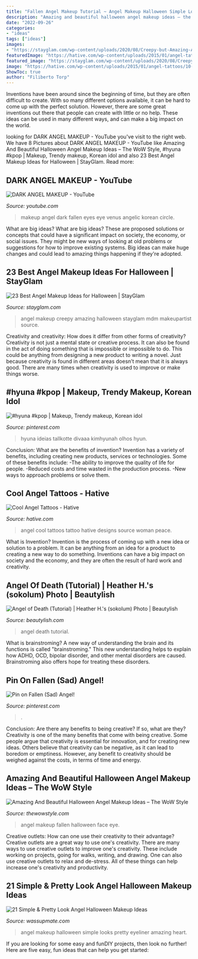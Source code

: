 ```yaml
---
title: "Fallen Angel Makeup Tutorial ~ Angel Makeup Halloween Simple Looks Pretty Eyeliner Amazing Heart"
description: "Amazing and beautiful halloween angel makeup ideas – the wow style"
date: "2022-09-26"
categories:
- "ideas"
tags: ["ideas"]
images:
- "https://stayglam.com/wp-content/uploads/2020/08/Creepy-but-Amazing-Angel-Makeup.jpg"
featuredImage: "https://hative.com/wp-content/uploads/2015/01/angel-tattoos/10-cool-angel-tattoo-design.jpg"
featured_image: "https://stayglam.com/wp-content/uploads/2020/08/Creepy-but-Amazing-Angel-Makeup.jpg"
image: "https://hative.com/wp-content/uploads/2015/01/angel-tattoos/10-cool-angel-tattoo-design.jpg"
ShowToc: true
author: "Filiberto Torp"
---
```



Inventions have been around since the beginning of time, but they are often difficult to create. With so many different options available, it can be hard to come up with the perfect solution. However, there are some great inventions out there that people can create with little or no help. These ideas can be used in many different ways, and can make a big impact on the world.

	

		
looking for DARK ANGEL MAKEUP - YouTube you've visit to the right web. We have 8 Pictures about DARK ANGEL MAKEUP - YouTube like Amazing And Beautiful Halloween Angel Makeup Ideas – The WoW Style, #hyuna #kpop | Makeup, Trendy makeup, Korean idol and also 23 Best Angel Makeup Ideas for Halloween | StayGlam. Read more:
		
    
## DARK ANGEL MAKEUP - YouTube

<img loading=lazy src="https://i.ytimg.com/vi/B710_3uZpBQ/maxresdefault.jpg" onerror="this.onerror=null;this.src='https://tse3.mm.bing.net/th?id=OIP.4BI4ZWc5mOQjuupzYaECHQHaEK&amp;pid=15.1';" alt="DARK ANGEL MAKEUP - YouTube">

_Source: youtube.com_

>makeup angel dark fallen eyes eye venus angelic korean circle. 

	

What are big ideas?
What are big ideas? These are proposed solutions or concepts that could have a significant impact on society, the economy, or social issues. They might be new ways of looking at old problems or suggestions for how to improve existing systems. Big ideas can make huge changes and could lead to amazing things happening if they're adopted.

    
## 23 Best Angel Makeup Ideas For Halloween | StayGlam

<img loading=lazy src="https://stayglam.com/wp-content/uploads/2020/08/Creepy-but-Amazing-Angel-Makeup.jpg" onerror="this.onerror=null;this.src='https://tse3.mm.bing.net/th?id=OIP.IBeXWgsCTgeRhCg82osSZAHaJQ&amp;pid=15.1';" alt="23 Best Angel Makeup Ideas for Halloween | StayGlam">

_Source: stayglam.com_

>angel makeup creepy amazing halloween stayglam mdm makeupartist source. 

	

Creativity and creativity: How does it differ from other forms of creativity?
Creativity is not just a mental state or creative process. It can also be found in the act of doing something that is impossible or impossible to do. This could be anything from designing a new product to writing a novel. Just because creativity is found in different areas doesn’t mean that it is always good. There are many times when creativity is used to improve or make things worse.

    
## #hyuna #kpop | Makeup, Trendy Makeup, Korean Idol

<img loading=lazy src="https://i.pinimg.com/736x/b5/aa/6d/b5aa6d0e57ad3a2c9e9ceedbf19c8ff1--kim-hyuna-kpop.jpg" onerror="this.onerror=null;this.src='https://tse3.mm.bing.net/th?id=OIP.VDREQwbSk-kmVFQdwqZOhgHaJQ&amp;pid=15.1';" alt="#hyuna #kpop | Makeup, Trendy makeup, Korean idol">

_Source: pinterest.com_

>hyuna ideias tallkotte divaaa kimhyunah olhos hyun. 

	

Conclusion: What are the benefits of invention?
Invention has a variety of benefits, including creating new products, services or technologies. Some of these benefits include: 
-The ability to improve the quality of life for people. 
-Reduced costs and time wasted in the production process.
-New ways to approach problems or solve them.

    
## Cool Angel Tattoos - Hative

<img loading=lazy src="https://hative.com/wp-content/uploads/2015/01/angel-tattoos/10-cool-angel-tattoo-design.jpg" onerror="this.onerror=null;this.src='https://tse4.mm.bing.net/th?id=OIP.0CrvEw_T7iO0zlPRgZUSKgHaLD&amp;pid=15.1';" alt="Cool Angel Tattoos - Hative">

_Source: hative.com_

>angel cool tattoos tattoo hative designs source woman peace. 

	

What is Invention?
Invention is the process of coming up with a new idea or solution to a problem. It can be anything from an idea for a product to creating a new way to do something. Inventions can have a big impact on society and the economy, and they are often the result of hard work and creativity.

    
## Angel Of Death (Tutorial) | Heather H.&#039;s (sokolum) Photo | Beautylish

<img loading=lazy src="http://dy6g3i6a1660s.cloudfront.net/sFJwUf6Df7ldy3k0bXdttAHgAoA/tl-8e/angel-of-death-tutorial.jpg" onerror="this.onerror=null;this.src='https://tse2.mm.bing.net/th?id=OIP.uo9lSoA23mr29S9fUS0fAAHaJ4&amp;pid=15.1';" alt="Angel of Death (Tutorial) | Heather H.&#039;s (sokolum) Photo | Beautylish">

_Source: beautylish.com_

>angel death tutorial. 

	

What is brainstroming?
A new way of understanding the brain and its functions is called "brainstroming." This new understanding helps to explain how ADHD, OCD, bipolar disorder, and other mental disorders are caused. Brainstroming also offers hope for treating these disorders.

    
## Pin On Fallen (Sad) Angel!

<img loading=lazy src="https://i.pinimg.com/736x/1f/3b/a1/1f3ba16e3a63fca00eb06bb0e176151c--sad-angel-angel-art.jpg" onerror="this.onerror=null;this.src='https://tse2.mm.bing.net/th?id=OIP.Nc37LOclToIqhGxUUOwBEwAAAA&amp;pid=15.1';" alt="Pin on Fallen (Sad) Angel!">

_Source: pinterest.com_

>. 

	

Conclusion: Are there any benefits to being creative? If so, what are they?
Creativity is one of the many benefits that come with being creative. Some people argue that creativity is essential for innovation, and for creating new ideas. Others believe that creativity can be negative, as it can lead to boredom or emptiness. However, any benefit to creativity should be weighed against the costs, in terms of time and energy.

    
## Amazing And Beautiful Halloween Angel Makeup Ideas – The WoW Style

<img loading=lazy src="http://thewowstyle.com/wp-content/uploads/2016/06/Fallen-Angel-Halloween-Makeup.png" onerror="this.onerror=null;this.src='https://tse3.mm.bing.net/th?id=OIP.YxB5daJYAnhfYC8DGqVKiQHaHa&amp;pid=15.1';" alt="Amazing And Beautiful Halloween Angel Makeup Ideas – The WoW Style">

_Source: thewowstyle.com_

>angel makeup fallen halloween face eye. 

	

Creative outlets: How can one use their creativity to their advantage?
Creative outlets are a great way to use one's creativity. There are many ways to use creative outlets to improve one's creativity. These include working on projects, going for walks, writing, and drawing. One can also use creative outlets to relax and de-stress. All of these things can help increase one's creativity and productivity.

    
## 21 Simple &amp; Pretty Look Angel Halloween Makeup Ideas

<img loading=lazy src="https://wassupmate.com/wp-content/uploads/2016/07/angel-halloween-makeup-ideas.jpg" onerror="this.onerror=null;this.src='https://tse4.mm.bing.net/th?id=OIP.m6q8KxZ8XrH50tWieRk6GwHaLH&amp;pid=15.1';" alt="21 Simple &amp; Pretty Look Angel Halloween Makeup Ideas">

_Source: wassupmate.com_

>angel makeup halloween simple looks pretty eyeliner amazing heart. 

	

If you are looking for some easy and funDIY projects, then look no further! Here are five easy, fun ideas that can help you get started: 

